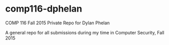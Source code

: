 # comp116-dphelan
COMP 116 Fall 2015 Private Repo for Dylan Phelan

A general repo for all submissions during my time in Computer Security, Fall 2015
